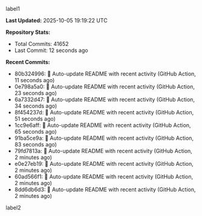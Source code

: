 
label1 
<!-- ACTIVITY_START -->
**Last Updated:** 2025-10-05 19:19:22 UTC

**Repository Stats:**
- Total Commits: 41652
- Last Commit: 12 seconds ago

**Recent Commits:**
- 80b324996: 🤖 Auto-update README with recent activity (GitHub Action, 11 seconds ago)
- 0e798a5a0: 🤖 Auto-update README with recent activity (GitHub Action, 23 seconds ago)
- 6a7332d47: 🤖 Auto-update README with recent activity (GitHub Action, 34 seconds ago)
- 8f454237d: 🤖 Auto-update README with recent activity (GitHub Action, 51 seconds ago)
- 1cc9e6aff: 🤖 Auto-update README with recent activity (GitHub Action, 65 seconds ago)
- 91ba5ce9a: 🤖 Auto-update README with recent activity (GitHub Action, 83 seconds ago)
- 79fd7813a: 🤖 Auto-update README with recent activity (GitHub Action, 2 minutes ago)
- e0e27eb19: 🤖 Auto-update README with recent activity (GitHub Action, 2 minutes ago)
- 60ad566f1: 🤖 Auto-update README with recent activity (GitHub Action, 2 minutes ago)
- 8dd6db6d3: 🤖 Auto-update README with recent activity (GitHub Action, 2 minutes ago)
<!-- ACTIVITY_END -->

label2
